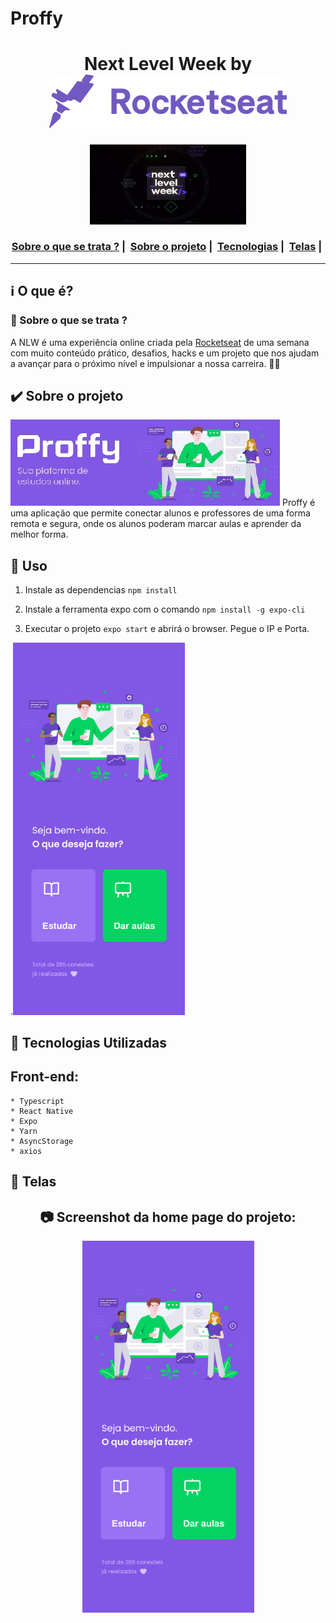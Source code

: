 # Proffy
<h1 align="center">
    Next Level Week by  <img src="https://github.com/trainningjava/Proffy/raw/master/public/assets/img/rocketseat.svg">
</h1>
  
<p align="center">
  <img width="250" src="https://github.com/trainningjava/Proffy/raw/master/public/assets/img/NLW2.jpg">
</p>

<h3 align="center">
  <a href="#information_source-sobre-o-que-se-trata">Sobre o que se trata ?</a>&nbsp;|&nbsp;
  <a href="#heavy_check_mark-sobre-o-projeto">Sobre o projeto</a>&nbsp;|&nbsp;
  <a href="#rocket-tecnologias-utilizadas">Tecnologias</a>&nbsp;|&nbsp;
  <a href="#iphone-telas">Telas</a>&nbsp;|&nbsp;
</h3>

_________

## :information_source: O que é?
### 🤔 Sobre o que se trata ? 
A NLW é uma experiência online criada pela <a href="https://rocketseat.com.br/">Rocketseat</a> de uma semana com muito conteúdo prático, desafios, hacks e um projeto que nos ajudam a avançar para o próximo nível e impulsionar a nossa carreira. 🤩🤩
  
## :heavy_check_mark: Sobre o projeto
<img src="https://github.com/trainningjava/Proffy/raw/master/public/assets/img/Logo.jpg">
Proffy é uma aplicação que permite conectar alunos e professores de uma forma remota e segura, onde os alunos poderam marcar aulas e aprender da melhor forma.

## :seedling: Uso

1. Instale as dependencias `npm install`

2. Instale a ferramenta expo com o comando `npm install -g expo-cli`

3. Executar o projeto `expo start` e abrirá o browser. Pegue o IP e Porta.

.<img width="275" src="https://github.com/trainningjava/Proffy/blob/master/public/assets/img/Mobile.png">

## :rocket: Tecnologias Utilizadas 

## Front-end:

```frond-end
* Typescript
* React Native
* Expo
* Yarn 
* AsyncStorage
* axios
```
## :iphone: Telas 
<h2 align="center"> 📷 Screenshot da home page do projeto: </h2>
<p align="center">
<img width="275" src="https://github.com/trainningjava/Proffy/blob/master/public/assets/img/Mobile.png">
</p>
